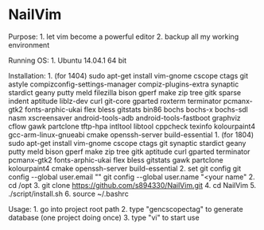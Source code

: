 NailVim
=======

Purpose:
    1. let vim become a powerful editor
    2. backup all my working environment

Running OS:
	1. Ubuntu 14.04.1 64 bit

Installation:
	1. (for 1404) sudo apt-get install vim-gnome cscope ctags git astyle compizconfig-settings-manager compiz-plugins-extra synaptic stardict geany putty meld filezilla bison gperf make zip tree gitk sparse indent aptitude liblz-dev curl git-core gparted roxterm terminator pcmanx-gtk2 fonts-arphic-ukai flex bless gitstats bin86 bochs bochs-x bochs-sdl nasm xscreensaver android-tools-adb android-tools-fastboot graphviz cflow gawk partclone tftp-hpa intltool libtool cppcheck texinfo kolourpaint4 gcc-arm-linux-gnueabi cmake openssh-server build-essential
	1. (for 1804) sudo apt-get install vim-gnome cscope ctags git synaptic stardict geany putty meld bison gperf make zip tree gitk aptitude curl gparted terminator pcmanx-gtk2 fonts-arphic-ukai flex bless gitstats gawk partclone kolourpaint4 cmake openssh-server build-essential
	2. set git config
		git config --global user.email "<your mail>"
		git config --global user.name "<your name"
	2. cd /opt
	3. git clone https://github.com/s894330/NailVim.git
	4. cd NailVim
	5. ./script/install.sh
	6. source ~/.bashrc

Usage:
	1. go into project root path
	2. type "gencscopectag" to generate database (one project doing once)
	3. type "vi" to start use
